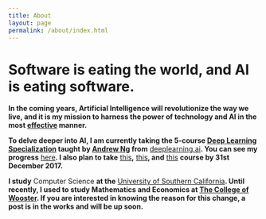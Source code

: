 ```yaml
---
title: About
layout: page
permalink: /about/index.html
---
```

<!-- ![Profile Image]({{ site.url }}/{{ site.picture }}) -->


Software is eating the world, and AI is eating software.
=================

 
**In the coming years, Artificial Intelligence will revolutionize the way we live, and it is my mission to harness the power of technology and AI in the most [effective](https://www.effectivealtruism.org/articles/introduction-to-effective-altruism/) manner.**

**To delve deeper into AI, I am currently taking the 5-course [Deep Learning Specialization](https://www.coursera.org/specializations/deep-learning) taught by [Andrew Ng](https://www.facebook.com/andrew.ng.96) from** [deeplearning.ai](https://www.deeplearning.ai)**. You can see my progress** [here](https://www.coursera.org/account/accomplishments/records/Z9EZA5YEGY7H)**. I also plan to take** [this](http://course.fast.ai)**,** [this](http://cs231n.stanford.edu)**, and** [this](http://web.stanford.edu/class/cs224n/) **course by 31st December 2017.**

**I study** Computer Science **at the** [University of Southern California](https://www.usc.edu)**. Until recently, I used to study Mathematics and Economics at [The College of Wooster](https://www.wooster.edu). If you are interested in knowing the reason for this change, a post is in the works and will be up soon.**







<!-- 


	<p>Lorem ipsum dolor sit amet, consectetur adipisicing elit, sed do eiusmod 
tempor incididunt ut labore et dolore magna aliqua. Ut enim ad minim veniam,
quis nostrud exercitation ullamco laboris nisi ut aliquip ex ea commodo
consequat. Duis aute irure dolor in reprehenderit in voluptate velit esse
cillum dolore eu fugiat nulla pariatur. Excepteur sint occaecat cupidatat non
proident, sunt in culpa qui officia deserunt mollit anim id est laborum.</p>
 

<h2>Skills</h2>

<ul class="skill-list">
	<li>HTML - Jade - Haml - Erb</li>
	<li>Responsive (Mobile First)</li>
	<li>CSS (Stylus, Sass, Less)</li>
	<li>Css Frameworks (Bootstrap, Foundation)</li>
	<li>Javascript (Design Patterns, Testes)</li>
	<li>NodeJS</li>
	<li>AngularJS - ReactJS</li>
	<li>Grunt - Gulp - Yeoman</li>
	<li>Git</li>
	<li>PHP</li>
	<li>Python</li>
	<li>MySQL - MongoDB</li>
	<li>Scrum and Kanban</li>
	<li>TDD e Continuous Integration</li>
</ul>

<h2>Projects</h2>

<ul>
	<li><a href="https://github.com/">StockSense</a></li>
	<li><a href="https://github.com/">Ipsum Dolor</a></li>
	<li><a href="https://github.com/">Dolor Lorem</a></li>
</ul>


 -->
